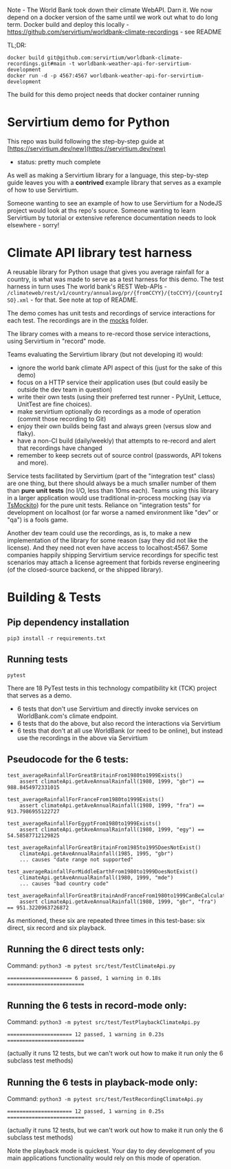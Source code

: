 Note - The World Bank took down their climate WebAPI. Darn it. We now depend on a docker version of the same until we work out what to do long term. Docker build and deploy this locally - https://github.com/servirtium/worldbank-climate-recordings - see README

TL;DR:

```
docker build git@github.com:servirtium/worldbank-climate-recordings.git#main -t worldbank-weather-api-for-servirtium-development
docker run -d -p 4567:4567 worldbank-weather-api-for-servirtium-development
```

The build for this demo project needs that docker container running

# Servirtium demo for Python

This repo was build following the step-by-step guide at [https://servirtium.dev/new](https://servirtium.dev/new)

- status: pretty much complete

As well as making a Servirtium library for a language, this step-by-step guide leaves you with a **contrived** example library that serves as a example of how to use Servirtium.

Someone wanting to see an example of how to use Servirtium for a NodeJS project would look at ths repo's source. Someone wanting to learn Servirtium by tutorial or extensive reference documentation needs to look elsewhere - sorry!

# Climate API library test harness

A reusable library for Python usage that gives you average rainfall for a country, is what was made to serve as a test harness for this demo. The test harness in turn uses The world bank's REST Web-APIs - `/climateweb/rest/v1/country/annualavg/pr/{fromCCYY}/{toCCYY}/{countryISO}.xml` - for that. See note at top of README.

The demo comes has unit tests and recordings of service interactions for each test.  The recordings are in the [mocks](mocks) folder.

The library comes with a means to re-record those service interactions, using Servirtium in "record" mode.

Teams evaluating the Servirtium library (but not developing it) would:

* ignore the world bank climate API aspect of this (just for the sake of this demo)
* focus on a HTTP service their application uses (but could easily be outside the dev team in question)
* write their own tests (using their preferred test runner - PyUnit, Lettuce, UnitTest are fine choices). 
* make servirtium optionally do recordings as a mode of operation (commit those recording to Git)
* enjoy their own builds being fast and always green (versus slow and flaky).
* have a non-CI build (daily/weekly) that attempts to re-record and alert that recordings have changed
* remember to keep secrets out of source control (passwords, API tokens and more).

Service tests facilitated by Servirtium (part of the "integration test" class) are one thing, but there should always be a much smaller number of them than **pure unit tests** (no I/O, less than 10ms each). Teams using this library in a larger application would use traditional in-process mocking (say via [TsMockito](https://github.com/NagRock/ts-mockito)) for the pure unit tests. Reliance on "integration tests" for development on localhost (or far worse a named environment like "dev" or "qa") is a fools game.

Another dev team could use the recordings, as is, to make a new implementation of the library for some reason (say they did not like the license). And they need not even have access to localhost:4567. Some companies happily shipping Servirtium service recordings for specific test scenarios may attach a license agreement that forbids reverse engineering (of the closed-source backend, or the shipped library).

# Building & Tests
    
## Pip dependency installation

```
pip3 install -r requirements.txt
```

## Running tests

```
pytest
```

There are 18 PyTest tests in this technology compatibility kit (TCK) project that serves as a demo.

* 6 tests that don't use Servirtium and directly invoke services on WorldBank.com's climate endpoint. 
* 6 tests that do the above, but also record the interactions via Servirtium
* 6 tests that don't at all use WorldBank (or need to be online), but instead use the recordings in the above via Servirtium

## Pseudocode for the 6 tests:

```
test_averageRainfallForGreatBritainFrom1980to1999Exists()
    assert climateApi.getAveAnnualRainfall(1980, 1999, "gbr") == 988.8454972331015

test_averageRainfallForFranceFrom1980to1999Exists()
    assert climateApi.getAveAnnualRainfall(1980, 1999, "fra") == 913.7986955122727

test_averageRainfallForEgyptFrom1980to1999Exists()
    assert climateApi.getAveAnnualRainfall(1980, 1999, "egy") == 54.58587712129825

test_averageRainfallForGreatBritainFrom1985to1995DoesNotExist()
    climateApi.getAveAnnualRainfall(1985, 1995, "gbr")
    ... causes "date range not supported" 

test_averageRainfallForMiddleEarthFrom1980to1999DoesNotExist()
    climateApi.getAveAnnualRainfall(1980, 1999, "mde")
    ... causes "bad country code"

test_averageRainfallForGreatBritainAndFranceFrom1980to1999CanBeCalculatedFromTwoRequests()
    assert climateApi.getAveAnnualRainfall(1980, 1999, "gbr", "fra") == 951.3220963726872
```

As mentioned, these six are repeated three times in this test-base: six direct, six record and six playback.

## Running the 6 direct tests only:

Command: `python3 -m pytest src/test/TestClimateApi.py`

```
===================== 6 passed, 1 warning in 0.18s =========================
```

## Running the 6 tests in record-mode only:

Command: `python3 -m pytest src/test/TestPlaybackClimateApi.py`

```
===================== 12 passed, 1 warning in 0.23s =========================
```

(actually it runs 12 tests, but we can't work out how to make it run only the 6 subclass test methods)

## Running the 6 tests in playback-mode only:

Command: `python3 -m pytest src/test/TestRecordingClimateApi.py`

```
===================== 12 passed, 1 warning in 0.25s =========================
```

(actually it runs 12 tests, but we can't work out how to make it run only the 6 subclass test methods)

Note the playback mode is quickest. Your day to dey development of you main applications functionality would rely on this mode of operation. 

